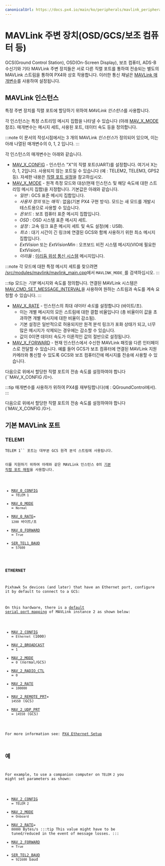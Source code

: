 ```yaml
---
canonicalUrl: https://docs.px4.io/main/ko/peripherals/mavlink_peripherals
---
```


# MAVLink 주변 장치(OSD/GCS/보조 컴퓨터 등)

GCS(Ground Control Station), OSD(On-Screen Display), 보조 컴퓨터, ADS-B 수신기와 기타 MAVLink 주변 장치들은 서로 다른 직렬 포트를 통하여 전송되는 별도의 MAVLink 스트림을 통하여 PX4와 상호 작용합니다. 이러한 통신 채널은 [MAVLink 매개변수](../advanced_config/parameter_reference.md#mavlink)를 사용하여 설정됩니다.

## MAVLink 인스턴스

특정 주변 장치를 직렬 포트에 할당하기 위하여 *MAVLink 인스턴스*를 사용합니다.

각 인스턴스는 특정 스트리밍 메시지 집합을 나타낼 수 있습니다 (아래 [MAV_X_MODE](#MAV_X_MODE) 참조). 매개변수는 메시지 세트, 사용된  포트, 데이터 속도 등을 정의합니다.

:::note
이 문서의 작성시점에서는 3 개의 MAVLink *인스턴스*가 정의되어 있으며, 이는 아래 나열된 매개변수의 0, 1, 2 입니다.
:::

각 인스턴스의 매개변수는 아래와 같습니다.
- [MAV_X_CONFIG](../advanced_config/parameter_reference.md#MAV_0_CONFIG) - 인스턴스 "X"의 직렬 포트(UART)를 설정합니다. 여기서 X는 0, 1, 2입니다. 사용되지 않는 포트일 수 있습니다 (예 : TELEM2, TELEM3, GPS2 등). 자세한 내용은 [직렬 포트 설정](../peripherals/serial_configuration.md)을 참고하십시오.
- <span id="MAV_X_MODE"></span>[MAV_X_MODE](../advanced_config/parameter_reference.md#MAV_0_MODE) - 원격 측정 모드와 대상(현재 인스턴스 및 해당 속도에 대한 스트리밍 메시지 집합)을 지정합니다. 기본값은 아래와 같습니다.
  - *일반* : GCS 표준 메시지 집합입니다.
  - *사용자 정의* 또는 *매직* : 없음(기본 PX4 구현 방식). 모드는 새 모드를 개발시 테스트용으로 사용할 수 있습니다.
  - *온보드* : 보조 컴퓨터 표준 메시지 집합입니다.
  - *OSD* : OSD 시스템 표준 메시지 세트.
  - *설정* : 고속 링크 표준 메시지 세트 및 속도 설정(예 : USB).
  - *최소* : 대기 시간이 긴 링크에 연결된 GCS와 함께 사용하기 위한 최소 메시지 집합입니다.
  - *ExtVision* 또는 *ExtVisionMin* : 오프보드 비전 시스템 메시지(VIO에 필요한 ExtVision).
  - *이리듐* : [이리듐 위성 통신 시스템](../advanced_features/satcom_roadblock.md) 메시지입니다.

:::note
각 모드에 대한 특정 메시지 세트를 찾으려면 [/src/modules/mavlink/mavlink_main.cpp](https://github.com/PX4/PX4-Autopilot/blob/master/src/modules/mavlink/mavlink_main.cpp)에서 `MAVLINK_MODE_`를 검색하십시오.
:::

:::tip
모드는 *기본* 메시지와 속도를 정의합니다. 연결된 MAVLink 시스템은 [MAV_CMD_SET_MESSAGE_INTERVAL](https://mavlink.io/en/messages/common.html#MAV_CMD_SET_MESSAGE_INTERVAL)을 사용하여 원하는 스트림과 속도를 계속 요청할 수 있습니다.
:::
- [MAV_X_RATE](../advanced_config/parameter_reference.md#MAV_0_MODE) - 인스턴스의 최대 *데이터 속도*를 설정합니다 (바이트/초).
  - 이는 개별 메시지의 모든 스트림에 대한 결합 비율입니다 (총 비율이이 값을 초과하면 개별 메시지에 대한 비율이 감소됨).
  - 기본 설정은 일반적으로 허용되지만 원격 분석 링크가 포화 상태가 되고, 너무 많은 메시지가 삭제되는 경우에는 감소할 수 있습니다.
  - 값이 0이면 데이터 속도가 이론적인 값의 절반으로 설정됩니다.
- [MAV_X_FORWARD](../advanced_config/parameter_reference.md#MAV_0_FORWARD) - 현재 인스턴스에서 수신한 MAVLink 패킷을 다른 인터페이스로 전달할 수 있습니다. 예를 들어 GCS가 보조 컴퓨터에 연결된 MAVLink 지원 카메라와 통신할 수 있도록 GCS와 보조 컴퓨터간에 메시지를 전송에 사용할 수 있습니다.


다음으로 위에서 할당한 직렬 포트의 전송 속도를 설정하여야 합니다 (``MAV_X_CONFIG /0>).</p>

<p spaces-before="0">:::tip
매개변수를 사용하가 위하여 PX4를 재부팅합니다(예 : QGroundControl에서).
:::</p>

<p spaces-before="0">다음으로 위에서 할당한 직렬 포트의 전송 속도를 설정하여야 합니다 (`MAV_X_CONFIG /0&#062;).</p>


<span id="default_ports"></span>

<h2 spaces-before="0">기본 MAVLink 포트</h2>

<h3 spaces-before="0">TELEM1</h3>

<p spaces-before="0"><code>TELEM 1`` 포트는 대부분 GCS 원격 분석 스트림에 사용됩니다.

이를 지원하기 위하여 아래와 같은 MAVLink 인스턴스 0의 [기본 직렬 포트 매핑](../peripherals/serial_configuration.md#default_port_mapping)을 사용합니다.
- [MAV_0_CONFIG](../advanced_config/parameter_reference.md#MAV_0_CONFIG) = `TELEM 1`
- [MAV_0_MODE](../advanced_config/parameter_reference.md#MAV_0_MODE) = `Normal`
- [MAV_0_RATE](../advanced_config/parameter_reference.md#MAV_0_RATE)= `1200` 바이트/초
- [MAV_0_FORWARD](../advanced_config/parameter_reference.md#MAV_0_FORWARD) = `True`
- [SER_TEL1_BAUD](../advanced_config/parameter_reference.md#SER_TEL1_BAUD) = `57600`

### ETHERNET

Pixhawk 5x devices (and later) that have an Ethernet port, configure it by default to connect to a GCS:

On this hardware, there is a [default serial port mapping](../peripherals/serial_configuration.md#default_port_mapping) of MAVLink instance 2 as shown below:
- [MAV_2_CONFIG](../advanced_config/parameter_reference.md#MAV_2_CONFIG) = `Ethernet`  (1000)
- [MAV_2_BROADCAST](../advanced_config/parameter_reference.md#MAV_2_BROADCAST) = `1`
- [MAV_2_MODE](../advanced_config/parameter_reference.md#MAV_2_MODE) = `0` (normal/GCS)
- [MAV_2_RADIO_CTL](../advanced_config/parameter_reference.md#MAV_2_RADIO_CTL) = `0`
- [MAV_2_RATE](../advanced_config/parameter_reference.md#MAV_2_RATE) = `100000`
- [MAV_2_REMOTE_PRT](../advanced_config/parameter_reference.md#MAV_2_REMOTE_PRT)= `14550` (GCS)
- [MAV_2_UDP_PRT](../advanced_config/parameter_reference.md#MAV_2_UDP_PRT) = `14550` (GCS)

For more information see: [PX4 Ethernet Setup](../advanced_config/ethernet_setup.md)

## 예

For example, to use a companion computer on `TELEM 2` you might set parameters as shown:
- [MAV_2_CONFIG](../advanced_config/parameter_reference.md#MAV_2_CONFIG) = `TELEM 2`
- [MAV_2_MODE](../advanced_config/parameter_reference.md#MAV_2_MODE) = `Onboard`
- [MAV_2_RATE](../advanced_config/parameter_reference.md#MAV_2_RATE)= `80000` Bytes/s :::tip
This value might have to be tuned/reduced in the event of message losses.
:::
- [MAV_2_FORWARD](../advanced_config/parameter_reference.md#MAV_2_FORWARD) = `True`
- [SER_TEL2_BAUD](../advanced_config/parameter_reference.md#SER_TEL2_BAUD) = `921600` baud
